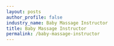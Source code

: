 ```yaml
---
layout: posts 
author_profile: false 
industry_name: Baby Massage Instructor
title: Baby Massage Instructor
permalink: /baby-massage-instructor
---
```

